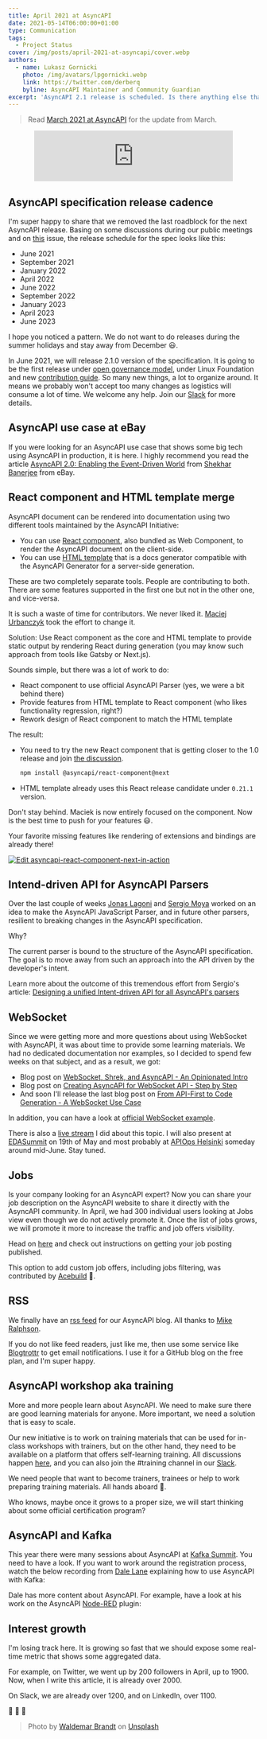 ```yaml
---
title: April 2021 at AsyncAPI
date: 2021-05-14T06:00:00+01:00
type: Communication
tags:
  - Project Status
cover: /img/posts/april-2021-at-asyncapi/cover.webp
authors:
  - name: Lukasz Gornicki
    photo: /img/avatars/lpgornicki.webp
    link: https://twitter.com/derberq
    byline: AsyncAPI Maintainer and Community Guardian
excerpt: 'AsyncAPI 2.1 release is scheduled. Is there anything else that could be more important.'
---
```


> Read [March 2021 at AsyncAPI](/blog/march-2021-at-asyncapi) for the update from March.

<center><iframe src="https://anchor.fm/asyncapi/embed/episodes/April-2021-at-AsyncAPI-Initiative-e111lo9" height="102px" width="400px" frameborder="0" scrolling="no"></iframe></center>

## AsyncAPI specification release cadence

I'm super happy to share that we removed the last roadblock for the next AsyncAPI release. Basing on some discussions during our public meetings and on [this](https://github.com/asyncapi/spec/issues/513) issue, the release schedule for the spec looks like this:
* June 2021
* September 2021
* January 2022
* April 2022
* June 2022
* September 2022
* January 2023
* April 2023
* June 2023

I hope you noticed a pattern. We do not want to do releases during the summer holidays and stay away from December :smiley:.

In June 2021, we will release 2.1.0 version of the specification. It is going to be the first release under [open governance model](https://github.com/asyncapi/.github/blob/master/CHARTER.md), under Linux Foundation and new [contribution guide](https://github.com/asyncapi/spec/blob/master/CONTRIBUTING.md). So many new things, a lot to organize around. It means we probably won't accept too many changes as logistics will consume a lot of time. We welcome any help. Join our [Slack](https://www.asyncapi.com/slack-invite/) for more details. 

## AsyncAPI use case at eBay

If you were looking for an AsyncAPI use case that shows some big tech using AsyncAPI in production, it is here. I highly recommend you read the article [AsyncAPI 2.0: Enabling the Event-Driven World](https://thenewstack.io/asyncapi-2-0-enabling-the-event-driven-world/) from [Shekhar Banerjee](https://www.linkedin.com/in/someshekhar-banerjee-66004617/) from eBay.

## React component and HTML template merge

AsyncAPI document can be rendered into documentation using two different tools maintained by the AsyncAPI Initiative:
- You can use [React component](https://github.com/asyncapi/asyncapi-react), also bundled as Web Component, to render the AsyncAPI document on the client-side.
- You can use [HTML template](https://github.com/asyncapi/html-template/tree/master) that is a docs generator compatible with the AsyncAPI Generator for a server-side generation.

These are two completely separate tools. People are contributing to both. There are some features supported in the first one but not in the other one, and vice-versa.

It is such a waste of time for contributors. We never liked it. [Maciej Urbanczyk](https://www.linkedin.com/in/maciej-urba%C5%84czyk-909547164/) took the effort to change it.

Solution: Use React component as the core and HTML template to provide static output by rendering React during generation (you may know such approach from tools like Gatsby or Next.js).

Sounds simple, but there was a lot of work to do:
- React component to use official AsyncAPI Parser (yes, we were a bit behind there)
- Provide features from HTML template to React component (who likes functionality regression, right?)
- Rework design of React component to match the HTML template

The result:
- You need to try the new React component that is getting closer to the 1.0 release and join [the discussion](https://github.com/asyncapi/asyncapi-react/issues/265).
  ```bash
  npm install @asyncapi/react-component@next
  ```
- HTML template already uses this React release candidate under `0.21.1` version.

Don't stay behind. Maciek is now entirely focused on the component. Now is the best time to push for your features :smiley:.

Your favorite missing features like rendering of extensions and bindings are already there!

[![Edit asyncapi-react-component-next-in-action](https://codesandbox.io/static/img/play-codesandbox.svg)](https://codesandbox.io/s/asyncapi-react-next-in-action-4en9x)

## Intend-driven API for AsyncAPI Parsers

Over the last couple of weeks [Jonas Lagoni](https://www.linkedin.com/in/jonas-terp-lagoni-85b027b9/) and [Sergio Moya](https://twitter.com/smoyac) worked on an idea to make the AsyncAPI JavaScript Parser, and in future other parsers, resilient to breaking changes in the AsyncAPI specification. 

Why?

The current parser is bound to the structure of the AsyncAPI specification. The goal is to move away from such an approach into the API driven by the developer's intent. 

Learn more about the outcome of this tremendous effort from Sergio's article: [Designing a unified Intent-driven API for all AsyncAPI's parsers](/blog/intent-driven-api)

## WebSocket

Since we were getting more and more questions about using WebSocket with AsyncAPI, it was about time to provide some learning materials. We had no dedicated documentation nor examples, so I decided to spend few weeks on that subject, and as a result, we got:

* Blog post on [WebSocket, Shrek, and AsyncAPI - An Opinionated Intro](https://www.asyncapi.com/blog/websocket-part1)
* Blog post on [Creating AsyncAPI for WebSocket API - Step by Step](https://www.asyncapi.com/blog/websocket-part2)
* And soon I'll release the last blog post on [From API-First to Code Generation - A WebSocket Use Case](https://github.com/asyncapi/website/pull/237) 

In addition, you can have a look at [official WebSocket example](https://github.com/asyncapi/spec/blob/master/examples/2.0.0/websocket-gemini.yml).

There is also a [live stream](https://www.youtube.com/watch?v=8tFBcf31e_c) I did about this topic. I will also present at [EDASummit](https://edasummit.com/) on 19th of May and most probably at [APIOps Helsinki](https://www.meetup.com/Apiops-Helsinki/) someday around mid-June. Stay tuned.

## Jobs

Is your company looking for an AsyncAPI expert? Now you can share your job description on the AsyncAPI website to share it directly with the AsyncAPI community. In April, we had 300 individual users looking at Jobs view even though we do not actively promote it. Once the list of jobs grows, we will promote it more to increase the traffic and job offers visibility.

Head on [here](https://www.asyncapi.com/jobs) and check out instructions on getting your job posting published. 

This option to add custom job offers, including jobs filtering, was contributed by [Acebuild](https://twitter.com/_acebuild) :pray:.

## RSS

We finally have an [rss feed](https://www.asyncapi.com/rss.xml) for our AsyncAPI blog. All thanks to [Mike Ralphson](https://twitter.com/PermittedSoc).

If you do not like feed readers, just like me, then use some service like [Blogtrottr](https://blogtrottr.com/) to get email notifications. I use it for a GitHub blog on the free plan, and I'm super happy.

## AsyncAPI workshop aka training

More and more people learn about AsyncAPI. We need to make sure there are good learning materials for anyone. More important, we need a solution that is easy to scale.

Our new initiative is to work on training materials that can be used for in-class workshops with trainers, but on the other hand, they need to be available on a platform that offers self-learning training. All discussions happen [here](https://github.com/asyncapi/training/discussions), and you can also join the #training channel in our [Slack](https://www.asyncapi.com/slack-invite/).

We need people that want to become trainers, trainees or help to work preparing training materials. All hands aboard :muscle:.

Who knows, maybe once it grows to a proper size, we will start thinking about some official certification program?

## AsyncAPI and Kafka

This year there were many sessions about AsyncAPI at [Kafka Summit](https://www.kafka-summit.org/events/kafka-summit-europe-2021/about). You need to have a look. If you want to work around the registration process, watch the below recording from [Dale Lane](https://twitter.com/dalelane) explaining how to use AsyncAPI with Kafka:

<YouTube id="Ni5tCY9r0TY" />

Dale has more content about AsyncAPI. For example, have a look at his work on the AsyncAPI [Node-RED](https://nodered.org/) plugin:

<YouTube id="3B4O10V2PA0" />

## Interest growth

I'm losing track here. It is growing so fast that we should expose some real-time metric that shows some aggregated data.

For example, on Twitter, we went up by 200 followers in April, up to 1900. Now, when I write this article, it is already over 2000. 

On Slack, we are already over 1200, and on LinkedIn, over 1100.

:rocket: :rocket: :rocket:

> Photo by <a href="https://unsplash.com/@waldemarbrandt67w?utm_source=unsplash&utm_medium=referral&utm_content=creditCopyText">Waldemar Brandt</a> on <a href="https://unsplash.com/s/photos/april?utm_source=unsplash&utm_medium=referral&utm_content=creditCopyText">Unsplash</a>
